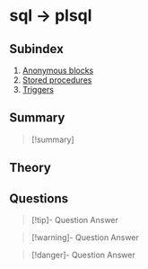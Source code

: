 # sql -> plsql
## Subindex
1. [Anonymous blocks](anonymous_blocks.md)
2. [Stored procedures](stored_procedures.md)
3. [Triggers](triggers.md)
## Summary
> [!summary]
## Theory

## Questions
> [!tip]- Question
> Answer

> [!warning]- Question
> Answer

> [!danger]- Question
> Answer